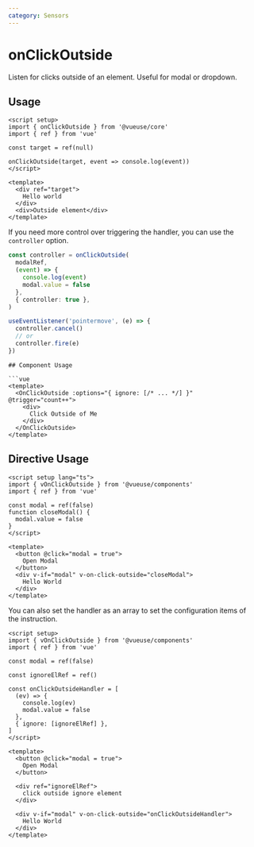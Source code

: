 ```yaml
---
category: Sensors
---
```


# onClickOutside

Listen for clicks outside of an element. Useful for modal or dropdown.

## Usage

```vue
<script setup>
import { onClickOutside } from '@vueuse/core'
import { ref } from 'vue'

const target = ref(null)

onClickOutside(target, event => console.log(event))
</script>

<template>
  <div ref="target">
    Hello world
  </div>
  <div>Outside element</div>
</template>
```

If you need more control over triggering the handler, you can use the `controller` option.

```ts
const controller = onClickOutside(
  modalRef,
  (event) => {
    console.log(event)
    modal.value = false
  },
  { controller: true },
)

useEventListener('pointermove', (e) => {
  controller.cancel()
  // or
  controller.fire(e)
})
```

````vue
## Component Usage

```vue
<template>
  <OnClickOutside :options="{ ignore: [/* ... */] }" @trigger="count++">
    <div>
      Click Outside of Me
    </div>
  </OnClickOutside>
</template>
````

## Directive Usage

```vue
<script setup lang="ts">
import { vOnClickOutside } from '@vueuse/components'
import { ref } from 'vue'

const modal = ref(false)
function closeModal() {
  modal.value = false
}
</script>

<template>
  <button @click="modal = true">
    Open Modal
  </button>
  <div v-if="modal" v-on-click-outside="closeModal">
    Hello World
  </div>
</template>
```

You can also set the handler as an array to set the configuration items of the instruction.

```vue
<script setup>
import { vOnClickOutside } from '@vueuse/components'
import { ref } from 'vue'

const modal = ref(false)

const ignoreElRef = ref()

const onClickOutsideHandler = [
  (ev) => {
    console.log(ev)
    modal.value = false
  },
  { ignore: [ignoreElRef] },
]
</script>

<template>
  <button @click="modal = true">
    Open Modal
  </button>

  <div ref="ignoreElRef">
    click outside ignore element
  </div>

  <div v-if="modal" v-on-click-outside="onClickOutsideHandler">
    Hello World
  </div>
</template>
```
